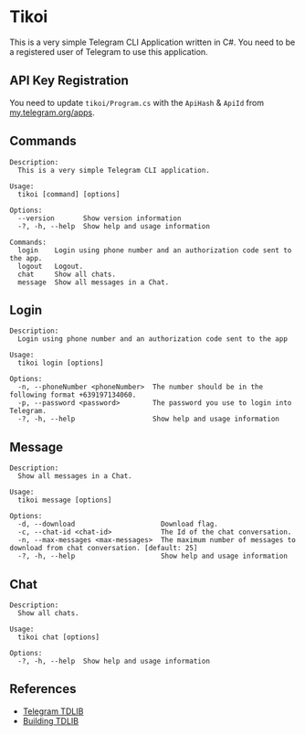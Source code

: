 # Tikoi

This is a very simple Telegram CLI Application written in C#. You need to be a registered user of Telegram to use this application.

## API Key Registration

You need to update `tikoi/Program.cs` with the `ApiHash` & `ApiId` from [my.telegram.org/apps](https://my.telegram.org/apps).

## Commands

```
Description:
  This is a very simple Telegram CLI application.

Usage:
  tikoi [command] [options]

Options:
  --version       Show version information
  -?, -h, --help  Show help and usage information

Commands:
  login    Login using phone number and an authorization code sent to the app.
  logout   Logout.
  chat     Show all chats.
  message  Show all messages in a Chat.

```

## Login

```
Description:
  Login using phone number and an authorization code sent to the app

Usage:
  tikoi login [options]

Options:
  -n, --phoneNumber <phoneNumber>  The number should be in the following format +639197134060.
  -p, --password <password>        The password you use to login into Telegram.
  -?, -h, --help                   Show help and usage information
```

## Message

```
Description:
  Show all messages in a Chat.

Usage:
  tikoi message [options]

Options:
  -d, --download                     Download flag.
  -c, --chat-id <chat-id>            The Id of the chat conversation.
  -n, --max-messages <max-messages>  The maximum number of messages to download from chat conversation. [default: 25]
  -?, -h, --help                     Show help and usage information
```

## Chat

```
Description:
  Show all chats.

Usage:
  tikoi chat [options]

Options:
  -?, -h, --help  Show help and usage information
```

## References

- [Telegram TDLIB](https://core.tlgr.org/tdlib/docs/)
- [Building TDLIB](https://tdlib.github.io/td/build.html)
